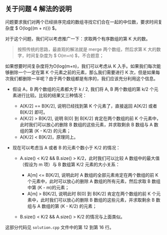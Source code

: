 ## 关于问题 4 解法的说明

问题要求我们对两个已经排序完成的数组寻找它们合在一起的中位数，要求时间复杂度 $ O(log{(m + n)}) $。

对于这个问题，我们可以考虑推广一下：求取两个有序数组的第 K 大的数。

> 按照传统的思路，最直观的解法就是 merge 两个数组，然后求第 K 大的数字，时间复杂度为 $ O(m+n) $，不合题意；

如果想要时间复杂度将为O(log(m+n)，我们可以考虑从 K 入手。如果我们每次能够删除一个一定在第 K 个元素之前的元素，那么我们需要进行 K 次，但是如果每次我们都删除一半呢？由于两个数组都是有序的，我们应该充分利用这个信息。

- 假设 A，B 两个数组的元素都大于 k / 2, 我们将 A, B 两个数组的第 k/2 个元素进行比较。比较的结果又三种情况：

    - A[K/2] == B[K/2], 说明已经找到第 K 个元素了，直接返回 A[K/2]  或者 B[K/2] 即可。
    - A[K/2] > B[K/2], 说明 B[0] 到 B[K/2] 肯定在两个数组的前 K 个元素中，此时我们可以放心的删除 B 数组的这些元素，并求取剩余 B 数组与 A 数组的第 (K - K/2) 的元素；
    - A[K/2] < B[K/2]，原理同上。

- 现在可以考虑当 A 或者 B 的元素个数小于 K/2 的情况：

    - A.size() < K/2 && B.size() > K/2，此时我们可以比较 A 数组中的最大值（假设为 m 项）与 B 数组第 K/2 元素的大小关系：

        - A[m] <= B[K/2], 说明此时 A 数组的全部元素肯定在两个数组的前 K 个元素中，此时可以放心的删除 A 数组的所有元素，然后求取 B 数组中第 (K - m)的元素；
        - A[m] > B[K/2], 说明此时 B[0] 到 B[K/2] 肯定在两个数组的前 K 个元素中，此时我们可以放心的删除 B 数组的这些元素，并求取剩余 B 数组与 A 数组的第 (K - K/2) 的元素；

    - B.size() < K/2 && A.size() > K/2 的情况与上面类似。


这部分代码见 `solution.cpp` 文件中的第 12 到第 16 行。
